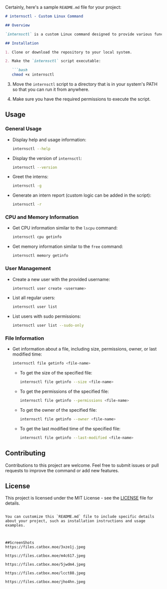 Certainly, here's a sample `README.md` file for your project:

```markdown
# internsctl - Custom Linux Command

## Overview

`internsctl` is a custom Linux command designed to provide various functionalities for system administrators and interns. It allows you to access information about the CPU, memory, and files on your server, create new users, and list existing users, including those with sudo permissions.

## Installation

1. Clone or download the repository to your local system.

2. Make the `internsctl` script executable:

   ```bash
   chmod +x internsctl
   ```

3. Move the `internsctl` script to a directory that is in your system's PATH so that you can run it from anywhere.

4. Make sure you have the required permissions to execute the script.

## Usage

### General Usage

- Display help and usage information:

   ```bash
   internsctl --help
   ```

- Display the version of `internsctl`:

   ```bash
   internsctl --version
   ```

- Greet the interns:

   ```bash
   internsctl -g
   ```

- Generate an intern report (custom logic can be added in the script):

   ```bash
   internsctl -r
   ```

### CPU and Memory Information

- Get CPU information similar to the `lscpu` command:

   ```bash
   internsctl cpu getinfo
   ```

- Get memory information similar to the `free` command:

   ```bash
   internsctl memory getinfo
   ```

### User Management

- Create a new user with the provided username:

   ```bash
   internsctl user create <username>
   ```

- List all regular users:

   ```bash
   internsctl user list
   ```

- List users with sudo permissions:

   ```bash
   internsctl user list --sudo-only
   ```

### File Information

- Get information about a file, including size, permissions, owner, or last modified time:

   ```bash
   internsctl file getinfo <file-name>
   ```

   - To get the size of the specified file:

     ```bash
     internsctl file getinfo --size <file-name>
     ```

   - To get the permissions of the specified file:

     ```bash
     internsctl file getinfo --permissions <file-name>
     ```

   - To get the owner of the specified file:

     ```bash
     internsctl file getinfo --owner <file-name>
     ```

   - To get the last modified time of the specified file:

     ```bash
     internsctl file getinfo --last-modified <file-name>
     ```

## Contributing

Contributions to this project are welcome. Feel free to submit issues or pull requests to improve the command or add new features.

## License

This project is licensed under the MIT License - see the [LICENSE](LICENSE) file for details.
```

You can customize this `README.md` file to include specific details about your project, such as installation instructions and usage examples.



##ScreenShots
https://files.catbox.moe/3xze1j.jpeg

https://files.catbox.moe/m4c617.jpeg

https://files.catbox.moe/5jwdm4.jpeg

https://files.catbox.moe/lcct88.jpeg

https://files.catbox.moe/jho4hn.jpeg